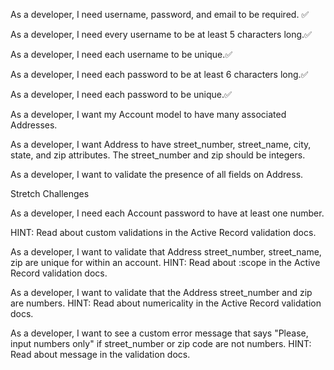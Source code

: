 

As a developer, I need username, password, and email to be required. ✅

As a developer, I need every username to be at least 5 characters long.✅

As a developer, I need each username to be unique.✅

As a developer, I need each password to be at least 6 characters long.✅

As a developer, I need each password to be unique.✅

As a developer, I want my Account model to have many associated Addresses. 

As a developer, I want Address to have street_number, street_name, city, state, and zip attributes. The street_number and zip should be integers.

As a developer, I want to validate the presence of all fields on Address.

Stretch Challenges

As a developer, I need each Account password to have at least one number.

HINT: Read about custom validations in the Active Record validation docs.

As a developer, I want to validate that Address street_number, street_name, zip are unique for within an account.
HINT: Read about :scope in the Active Record validation docs.

As a developer, I want to validate that the Address street_number and zip are numbers.
HINT: Read about numericality in the Active Record validation docs.

As a developer, I want to see a custom error message that says "Please, input numbers only" if street_number or zip code are not numbers.
HINT: Read about message in the validation docs.
